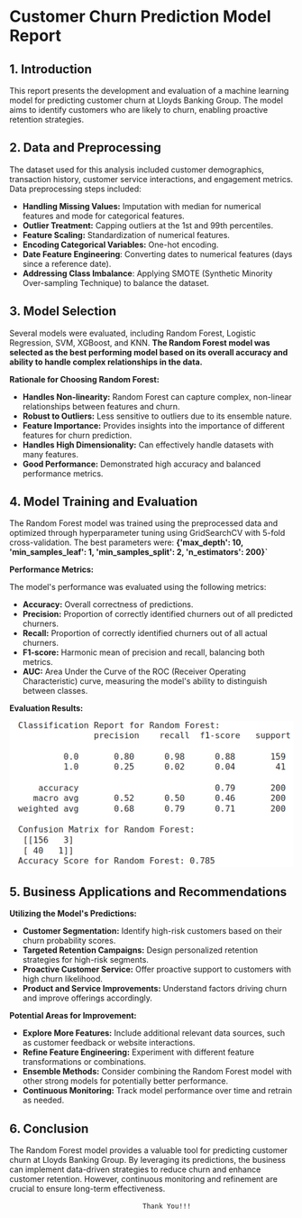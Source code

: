 # Customer Churn Prediction Model Report

## 1. Introduction

This report presents the development and evaluation of a machine learning model for predicting customer churn at Lloyds Banking Group. The model aims to identify customers who are likely to churn, enabling proactive retention strategies.

## 2. Data and Preprocessing

The dataset used for this analysis included customer demographics, transaction history, customer service interactions, and engagement metrics. Data preprocessing steps included:

* **Handling Missing Values:** Imputation with median for numerical features and mode for categorical features.
* **Outlier Treatment:** Capping outliers at the 1st and 99th percentiles.
* **Feature Scaling:** Standardization of numerical features.
* **Encoding Categorical Variables:** One-hot encoding.
* **Date Feature Engineering**: Converting dates to numerical features (days since a reference date).
* **Addressing Class Imbalance**: Applying SMOTE (Synthetic Minority Over-sampling Technique) to balance the dataset.

## 3. Model Selection

Several models were evaluated, including Random Forest, Logistic Regression, SVM, XGBoost, and KNN. **The Random Forest model was selected as the best performing model based on its overall accuracy and ability to handle complex relationships in the data.**

**Rationale for Choosing Random Forest:**

* **Handles Non-linearity:** Random Forest can capture complex, non-linear relationships between features and churn.
* **Robust to Outliers:** Less sensitive to outliers due to its ensemble nature.
* **Feature Importance:** Provides insights into the importance of different features for churn prediction.
* **Handles High Dimensionality:** Can effectively handle datasets with many features.
* **Good Performance:** Demonstrated high accuracy and balanced performance metrics.

## 4. Model Training and Evaluation

The Random Forest model was trained using the preprocessed data and optimized through hyperparameter tuning using GridSearchCV with 5-fold cross-validation. The best parameters were:
**{'max_depth': 10, 'min_samples_leaf': 1, 'min_samples_split': 2, 'n_estimators': 200}`**

**Performance Metrics:**

The model's performance was evaluated using the following metrics:

* **Accuracy:** Overall correctness of predictions.
* **Precision:** Proportion of correctly identified churners out of all predicted churners.
* **Recall:** Proportion of correctly identified churners out of all actual churners.
* **F1-score:** Harmonic mean of precision and recall, balancing both metrics.
* **AUC:** Area Under the Curve of the ROC (Receiver Operating Characteristic) curve, measuring the model's ability to distinguish between classes.

**Evaluation Results:**

![alt text](image-1.png)

## 5. Business Applications and Recommendations

**Utilizing the Model's Predictions:**

* **Customer Segmentation:** Identify high-risk customers based on their churn probability scores.
* **Targeted Retention Campaigns:** Design personalized retention strategies for high-risk segments.
* **Proactive Customer Service:** Offer proactive support to customers with high churn likelihood.
* **Product and Service Improvements:** Understand factors driving churn and improve offerings accordingly.

**Potential Areas for Improvement:**

* **Explore More Features:** Include additional relevant data sources, such as customer feedback or website interactions.
* **Refine Feature Engineering:** Experiment with different feature transformations or combinations.
* **Ensemble Methods:** Consider combining the Random Forest model with other strong models for potentially better performance.
* **Continuous Monitoring:** Track model performance over time and retrain as needed.

## 6. Conclusion

The Random Forest model provides a valuable tool for predicting customer churn at Lloyds Banking Group. By leveraging its predictions, the business can implement data-driven strategies to reduce churn and enhance customer retention. However, continuous monitoring and refinement are crucial to ensure long-term effectiveness. 

                                     Thank You!!!

